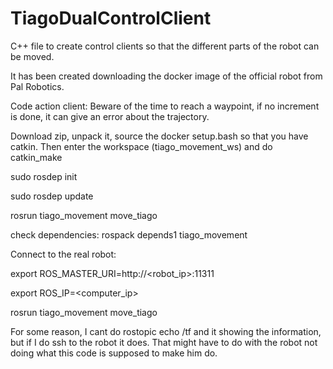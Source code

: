 # TiagoDualControlClient
C++ file to create control clients so that the different parts of the robot can be moved.

It has been created downloading the docker image of the official robot from Pal Robotics.

Code action client: Beware of the time to reach a waypoint, if no increment is done, it can give an error about the trajectory. 

Download zip, unpack it, source the docker setup.bash so that you have catkin. Then enter the workspace (tiago_movement_ws) and do catkin_make

sudo rosdep init

sudo rosdep update

rosrun tiago_movement move_tiago

check dependencies: rospack depends1 tiago_movement 

Connect to the real robot:

export ROS_MASTER_URI=http://<robot_ip>:11311

export ROS_IP=<computer_ip>

rosrun tiago_movement move_tiago

For some reason, I cant do rostopic echo /tf and it showing the information, but if I do ssh to the robot it does. That might have to do with the robot not doing what this code is supposed to make him do.
